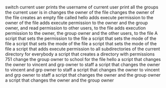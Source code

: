 switch current user
prints the username of current user
print all the groups the current user is in
changes the owner of the file
changes the owner of the file
creates an empty file called hello
adds execute permission to the owner of the file
adds execute permission to the owner and the group owner, and read permission to other users, to the file
adds execution permission to the owner, the group owner and the other users, to the file
A script that sets the permission to the file
a script that sets the mode of the file
a script that sets the mode of the file
a script that sets the mode of the file
a script that adds execute permission to all subdirectories of the current directory for everybody
a script that creates a directory with permissions 751
change the group owner to school for the file hello
a script that changes the owner to vincent and grp owner to staff
a script that changes the owner to vincent and grp owner to staff
a script that changes the owner to vincent and grp owner to staff
a script that changes the owner and the group owner
a script that changes the owner and the group owner
